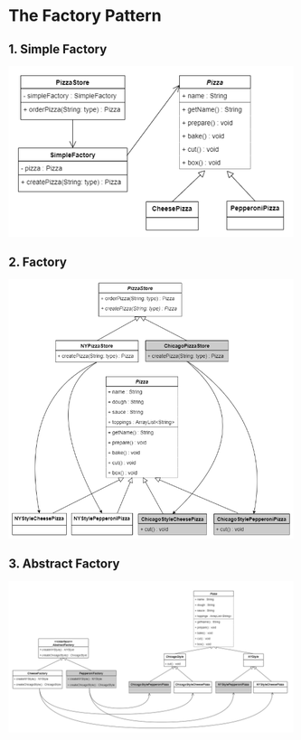 # The Factory Pattern

## 1. Simple Factory
![image](./simpleFactory/SimpleFactory.png)

## 2. Factory
![image](./factory/Factory.png)

## 3. Abstract Factory
![image](./abstractFactory/AbstractFactory.png)